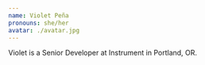 ```yaml
---
name: Violet Peña
pronouns: she/her
avatar: ./avatar.jpg
---
```


Violet is a Senior Developer at Instrument in Portland, OR.
